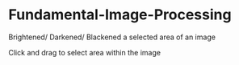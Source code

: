 # Fundamental-Image-Processing

Brightened/ Darkened/ Blackened a selected area of an image

Click and drag to select area within the image
